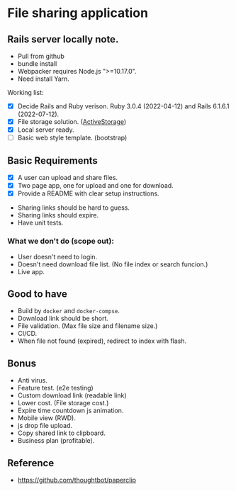 # File sharing application

## Rails server locally note.

* Pull from github
* bundle install
* Webpacker requires Node.js ">=10.17.0".
* Need install Yarn.

Working list:
- [x] Decide Rails and Ruby verison. Ruby 3.0.4 (2022-04-12) and Rails 6.1.6.1 (2022-07-12).
- [x] File storage solution. ([ActiveStorage](https://guides.rubyonrails.org/active_storage_overview.html))
- [x] Local server ready.
- [ ] Basic web style template. (bootstrap)

## Basic Requirements

- [x] A user can upload and share files.
- [x] Two page app, one for upload and one for download.
- [x] Provide a README with clear setup instructions.
* Sharing links should be hard to guess.
* Sharing links should expire.
* Have unit tests.

### What we don't do (scope out):

* User doesn't need to login.
* Doesn't need download file list. (No file index or search funcion.)
* Live app.

## Good to have

* Build by `docker` and `docker-compse`.
* Download link should be short.
* File validation. (Max file size and filename size.)
* CI/CD.
* When file not found (expired), redirect to index with flash.

## Bonus

* Anti virus.
* Feature test. (e2e testing)
* Custom download link (readable link)
* Lower cost. (File storage cost.)
* Expire time countdown js animation.
* Mobile view (RWD).
* js drop file upload.
* Copy shared link to clipboard.
* Business plan (profitable).

## Reference

* https://github.com/thoughtbot/paperclip